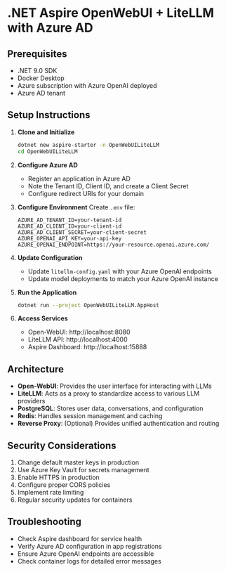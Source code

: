 # .NET Aspire OpenWebUI + LiteLLM with Azure AD

## Prerequisites
- .NET 9.0 SDK
- Docker Desktop
- Azure subscription with Azure OpenAI deployed
- Azure AD tenant

## Setup Instructions

1. **Clone and Initialize**
   ```bash
   dotnet new aspire-starter -n OpenWebUILiteLLM
   cd OpenWebUILiteLLM
   ```

2. **Configure Azure AD**
   - Register an application in Azure AD
   - Note the Tenant ID, Client ID, and create a Client Secret
   - Configure redirect URIs for your domain

3. **Configure Environment**
   Create `.env` file:
   ```
   AZURE_AD_TENANT_ID=your-tenant-id
   AZURE_AD_CLIENT_ID=your-client-id
   AZURE_AD_CLIENT_SECRET=your-client-secret
   AZURE_OPENAI_API_KEY=your-api-key
   AZURE_OPENAI_ENDPOINT=https://your-resource.openai.azure.com/
   ```

4. **Update Configuration**
   - Update `litellm-config.yaml` with your Azure OpenAI endpoints
   - Update model deployments to match your Azure OpenAI instance

5. **Run the Application**
   ```bash
   dotnet run --project OpenWebUILiteLLM.AppHost
   ```

6. **Access Services**
   - Open-WebUI: http://localhost:8080
   - LiteLLM API: http://localhost:4000
   - Aspire Dashboard: http://localhost:15888

## Architecture

- **Open-WebUI**: Provides the user interface for interacting with LLMs
- **LiteLLM**: Acts as a proxy to standardize access to various LLM providers
- **PostgreSQL**: Stores user data, conversations, and configuration
- **Redis**: Handles session management and caching
- **Reverse Proxy**: (Optional) Provides unified authentication and routing

## Security Considerations

1. Change default master keys in production
2. Use Azure Key Vault for secrets management
3. Enable HTTPS in production
4. Configure proper CORS policies
5. Implement rate limiting
6. Regular security updates for containers

## Troubleshooting

- Check Aspire dashboard for service health
- Verify Azure AD configuration in app registrations
- Ensure Azure OpenAI endpoints are accessible
- Check container logs for detailed error messages
